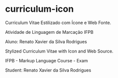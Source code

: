 # curriculum-icon
<p>Curriculum Vitae Estilizado com Ícone e Web Fonte.</p>
<p>Atividade de Linguagem de Marcação IFPB</p>
<p>Aluno: Renato Xavier da Silva Rodrigues</p>

<p>Stylized Curriculum Vitae with Icon and Web Source.</p>
<p>IFPB - Markup Language Course - Exam</p>
<p>Student: Renato Xavier da Silva Rodrigues</p>
